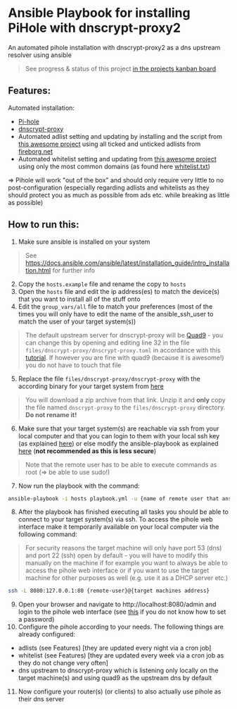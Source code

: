 # Ansible Playbook for installing PiHole with dnscrypt-proxy2
An automated pihole installation with dnscrypt-proxy2 as a dns upstream resolver using ansible

> See progress & status of this project [in the projects kanban board](https://github.com/art-r/ansible_dnscrypt_pihole/projects/1)

## Features:
Automated installation:
- [Pi-hole](https://github.com/pi-hole/pi-hole)
- [dnscrypt-proxy](https://github.com/DNSCrypt/dnscrypt-proxy)
- Automated adlist setting and updating by installing and the script from [this awesome project](https://github.com/jacklul/pihole-updatelists) using all ticked and unticked adlists from [fireborg.net](https://firebog.net/)
- Automated whitelist setting and updating from [this awesome project](https://github.com/anudeepND/whitelist) using only the most common domains (as found here [whitelist.txt](https://raw.githubusercontent.com/anudeepND/whitelist/master/domains/whitelist.txt))

=> Pihole will work "out of the box" and should only require very little to no post-configuration (especially regarding adlists and whitelists as they should protect you as much as possible from ads etc. while breaking as little as possible)

## How to run this:
1. Make sure ansible is installed on your system
> See https://docs.ansible.com/ansible/latest/installation_guide/intro_installation.html for further info
2. Copy the `hosts.example` file and rename the copy to `hosts`
3. Open the `hosts` file and edit the ip address(es) to match the device(s) that you want to install all of the stuff onto
4. Edit the `group_vars/all` file to match your preferences (most of the times you will only have to edit the name of the ansible_ssh_user to match the user of your target system(s))
> The default upstream server for dnscrypt-proxy will be [Quad9](https://www.quad9.net/) - you can change this by opening and editing line 32 in the file `files/dnscrypt-proxy/dnscrypt-proxy.toml` in accordance with this [tutorial](https://github.com/DNSCrypt/dnscrypt-proxy/wiki/Configuration-Sources). If however you are fine with quad9 (because it is awesome!) you do not have to touch that file
5. Replace the file `files/dnscrypt-proxy/dnscrypt-proxy` with the according binary for your target system from [here](https://github.com/DNSCrypt/dnscrypt-proxy/releases/latest)
> You will download a zip archive from that link. Unzip it and **only** copy the file named `dnscrypt-proxy` to the `files/dnscrypt-proxy` directory. **Do not rename it!**
6. Make sure that your target system(s) are reachable via ssh from your local computer and that you can login to them with your local ssh key (as explained [here](https://serverpilot.io/docs/how-to-use-ssh-public-key-authentication/)) or else modify the ansible-playbook as explained [here](https://docs.ansible.com/ansible/latest/user_guide/connection_details.html#) (**not recommended as this is less secure**)
> Note that the remote user has to be able to execute commands as root (=> be able to use sudo!)
7. Now run the playbook with the command:
```bash
ansible-playbook -i hosts playbook.yml -u {name of remote user that ansible should use}
```
8. After the playbook has finished executing all tasks you should be able to connect to your target system(s) via ssh. To access the pihole web interface make it temporarily available on your local computer via the following command:
> For security reasons the target machine will only have port 53 (dns) and port 22 (ssh) open by default - you will have to modify this manually on the machine if for example you want to always be able to access the pihole web interface or if you want to use the target machine for other purposes as well (e.g. use it as a DHCP server etc.)
```bash
ssh -L 8080:127.0.0.1:80 {remote-user}@{target machines address}
```
9. Open your browser and navigate to http://localhost:8080/admin and login to the pihole web interface (see [this](https://discourse.pi-hole.net/t/how-do-i-set-or-reset-the-web-interface-password/1328) if you do not know how to set a password)
10. Configure the pihole according to your needs. The following things are already configured:
- adlists (see Features) [they are updated every night via a cron job]
- whitelist (see Features) [they are updated every week via a cron job as they do not change very often]
- dns upstream to dnscrypt-proxy which is listening only locally on the target machine(s) and using quad9 as the upstream dns by default
11. Now configure your router(s) (or clients) to also actually use pihole as their dns server
